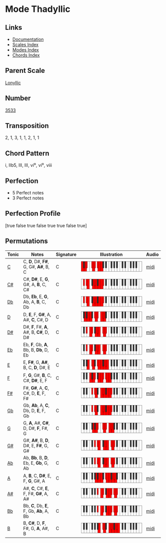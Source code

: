 # Mode Thadyllic

## Links

- [Documentation](README.md)
- [Scales Index](Scales.md)
- [Modes Index](Modes.md)
- [Chords Index](Chords.md)

## Parent Scale

[Lonyllic](ScaleLonyllic.md)

## Number

[3533](https://ianring.com/musictheory/scales/3533)

## Transposition

2, 1, 3, 1, 1, 2, 1, 1

## Chord Pattern

i, IIb5, III, III, vi⁰, vi⁰, viii

## Perfection

- 5 Perfect notes
- 3 Perfect notes

## Perfection Profile

[true false true false true true false true]

## Permutations

| Tonic | Notes | Signature | Illustration | Audio |
|-------|-------|-----------|--------------|-------|
| [C](ModeCNaturalThadyllic.md) | C, **D**, D#, **F#**, G, G#, **A#**, B, C | C | ![CNaturalThadyllic](ModeCNaturalThadyllic.png) | [midi](https://github.com/edipermadi/music/blob/main/docs/ModeCNaturalThadyllic.mid?raw=true) |
| [C#](ModeCSharpThadyllic.md) | C#, **D#**, E, **G**, G#, A, **B**, C, C# | C | ![CSharpThadyllic](ModeCSharpThadyllic.png) | [midi](https://github.com/edipermadi/music/blob/main/docs/ModeCSharpThadyllic.mid?raw=true) |
| [Db](ModeDFlatThadyllic.md) | Db, **Eb**, E, **G**, Ab, A, **B**, C, Db | C | ![DFlatThadyllic](ModeDFlatThadyllic.png) | [midi](https://github.com/edipermadi/music/blob/main/docs/ModeDFlatThadyllic.mid?raw=true) |
| [D](ModeDNaturalThadyllic.md) | D, **E**, F, **G#**, A, A#, **C**, C#, D | C | ![DNaturalThadyllic](ModeDNaturalThadyllic.png) | [midi](https://github.com/edipermadi/music/blob/main/docs/ModeDNaturalThadyllic.mid?raw=true) |
| [D#](ModeDSharpThadyllic.md) | D#, **F**, F#, **A**, A#, B, **C#**, D, D# | C | ![DSharpThadyllic](ModeDSharpThadyllic.png) | [midi](https://github.com/edipermadi/music/blob/main/docs/ModeDSharpThadyllic.mid?raw=true) |
| [Eb](ModeEFlatThadyllic.md) | Eb, **F**, Gb, **A**, Bb, B, **Db**, D, Eb | C | ![EFlatThadyllic](ModeEFlatThadyllic.png) | [midi](https://github.com/edipermadi/music/blob/main/docs/ModeEFlatThadyllic.mid?raw=true) |
| [E](ModeENaturalThadyllic.md) | E, **F#**, G, **A#**, B, C, **D**, D#, E | C | ![ENaturalThadyllic](ModeENaturalThadyllic.png) | [midi](https://github.com/edipermadi/music/blob/main/docs/ModeENaturalThadyllic.mid?raw=true) |
| [F](ModeFNaturalThadyllic.md) | F, **G**, G#, **B**, C, C#, **D#**, E, F | C | ![FNaturalThadyllic](ModeFNaturalThadyllic.png) | [midi](https://github.com/edipermadi/music/blob/main/docs/ModeFNaturalThadyllic.mid?raw=true) |
| [F#](ModeFSharpThadyllic.md) | F#, **G#**, A, **C**, C#, D, **E**, F, F# | C | ![FSharpThadyllic](ModeFSharpThadyllic.png) | [midi](https://github.com/edipermadi/music/blob/main/docs/ModeFSharpThadyllic.mid?raw=true) |
| [Gb](ModeGFlatThadyllic.md) | Gb, **Ab**, A, **C**, Db, D, **E**, F, Gb | C | ![GFlatThadyllic](ModeGFlatThadyllic.png) | [midi](https://github.com/edipermadi/music/blob/main/docs/ModeGFlatThadyllic.mid?raw=true) |
| [G](ModeGNaturalThadyllic.md) | G, **A**, A#, **C#**, D, D#, **F**, F#, G | C | ![GNaturalThadyllic](ModeGNaturalThadyllic.png) | [midi](https://github.com/edipermadi/music/blob/main/docs/ModeGNaturalThadyllic.mid?raw=true) |
| [G#](ModeGSharpThadyllic.md) | G#, **A#**, B, **D**, D#, E, **F#**, G, G# | C | ![GSharpThadyllic](ModeGSharpThadyllic.png) | [midi](https://github.com/edipermadi/music/blob/main/docs/ModeGSharpThadyllic.mid?raw=true) |
| [Ab](ModeAFlatThadyllic.md) | Ab, **Bb**, B, **D**, Eb, E, **Gb**, G, Ab | C | ![AFlatThadyllic](ModeAFlatThadyllic.png) | [midi](https://github.com/edipermadi/music/blob/main/docs/ModeAFlatThadyllic.mid?raw=true) |
| [A](ModeANaturalThadyllic.md) | A, **B**, C, **D#**, E, F, **G**, G#, A | C | ![ANaturalThadyllic](ModeANaturalThadyllic.png) | [midi](https://github.com/edipermadi/music/blob/main/docs/ModeANaturalThadyllic.mid?raw=true) |
| [A#](ModeASharpThadyllic.md) | A#, **C**, C#, **E**, F, F#, **G#**, A, A# | C | ![ASharpThadyllic](ModeASharpThadyllic.png) | [midi](https://github.com/edipermadi/music/blob/main/docs/ModeASharpThadyllic.mid?raw=true) |
| [Bb](ModeBFlatThadyllic.md) | Bb, **C**, Db, **E**, F, Gb, **Ab**, A, Bb | C | ![BFlatThadyllic](ModeBFlatThadyllic.png) | [midi](https://github.com/edipermadi/music/blob/main/docs/ModeBFlatThadyllic.mid?raw=true) |
| [B](ModeBNaturalThadyllic.md) | B, **C#**, D, **F**, F#, G, **A**, A#, B | C | ![BNaturalThadyllic](ModeBNaturalThadyllic.png) | [midi](https://github.com/edipermadi/music/blob/main/docs/ModeBNaturalThadyllic.mid?raw=true) |
